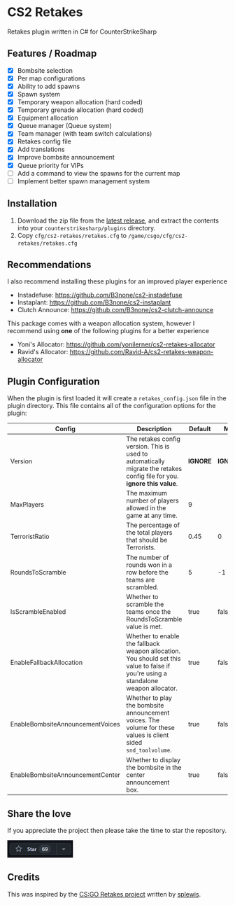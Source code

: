 # CS2 Retakes
Retakes plugin written in C# for CounterStrikeSharp

## Features / Roadmap
- [x] Bombsite selection
- [x] Per map configurations
- [x] Ability to add spawns
- [x] Spawn system
- [x] Temporary weapon allocation (hard coded)
- [x] Temporary grenade allocation (hard coded)
- [x] Equipment allocation
- [x] Queue manager (Queue system)
- [x] Team manager (with team switch calculations)
- [x] Retakes config file
- [x] Add translations
- [x] Improve bombsite announcement
- [x] Queue priority for VIPs
- [ ] Add a command to view the spawns for the current map
- [ ] Implement better spawn management system

## Installation
1. Download the zip file from the [latest release](https://github.com/B3none/cs2-retakes/releases), and extract the contents into your `counterstrikesharp/plugins` directory.
2. Copy `cfg/cs2-retakes/retakes.cfg` to `/game/csgo/cfg/cs2-retakes/retakes.cfg`

## Recommendations
I also recommend installing these plugins for an improved player experience
- Instadefuse: https://github.com/B3none/cs2-instadefuse
- Instaplant: https://github.com/B3none/cs2-instaplant
- Clutch Announce: https://github.com/B3none/cs2-clutch-announce

This package comes with a weapon allocation system, however I recommend using **one** of the following plugins for a better experience
- Yoni's Allocator: https://github.com/yonilerner/cs2-retakes-allocator
- Ravid's Allocator: https://github.com/Ravid-A/cs2-retakes-weapon-allocator

## Plugin Configuration
When the plugin is first loaded it will create a `retakes_config.json` file in the plugin directory. This file contains all of the configuration options for the plugin:

| Config                           | Description                                                                                                                         | Default    | Min        | Max        |
|----------------------------------|-------------------------------------------------------------------------------------------------------------------------------------|------------|------------|------------|
| Version                          | The retakes config version. This is used to automatically migrate the retakes config file for you. **ignore this value**.           | **IGNORE** | **IGNORE** | **IGNORE** |
| MaxPlayers                       | The maximum number of players allowed in the game at any time.                                                                      | 9          |            |            |
| TerroristRatio                   | The percentage of the total players that should be Terrorists.                                                                      | 0.45       | 0          | 1          |
| RoundsToScramble                 | The number of rounds won in a row before the teams are scrambled.                                                                   | 5          | -1         | 99999      |
| IsScrambleEnabled                | Whether to scramble the teams once the RoundsToScramble value is met.                                                               | true       | false      | true       |
| EnableFallbackAllocation         | Whether to enable the fallback weapon allocation. You should set this value to false if you're using a standalone weapon allocator. | true       | false      | true       |
| EnableBombsiteAnnouncementVoices | Whether to play the bombsite announcement voices. The volume for these values is client sided `snd_toolvolume`.                     | true       | false      | true       |
| EnableBombsiteAnnouncementCenter | Whether to display the bombsite in the center announcement box.                                                                     | true       | false      | true       |

## Share the love
If you appreciate the project then please take the time to star the repository.

![Star us](https://github.com/b3none/gdprconsent/raw/development/.github/README_ASSETS/star_us.png)

## Credits
This was inspired by the [CS:GO Retakes project](https://github.com/splewis/csgo-retakes) written by [splewis](https://github.com/splewis).
